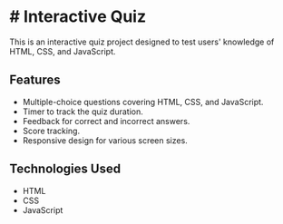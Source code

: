 # # Interactive Quiz

This is an interactive quiz project designed to test users' knowledge of HTML, CSS, and JavaScript.

## Features

- Multiple-choice questions covering HTML, CSS, and JavaScript.
- Timer to track the quiz duration.
- Feedback for correct and incorrect answers.
- Score tracking.
- Responsive design for various screen sizes.

## Technologies Used

- HTML
- CSS
- JavaScript
